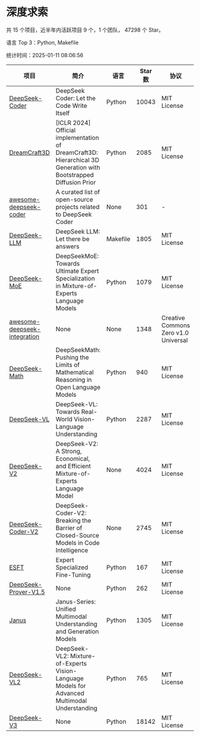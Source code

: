 # 深度求索

共 15 个项目，近半年内活跃项目 9 个，1 个团队， 47298 个 Star。

语言 Top 3：Python, Makefile

统计时间：2025-01-11 08:06:56

| 项目 | 简介 | 语言 | Star 数 | 协议 | 创建时间 | 最后更新时间 | 最后提交时间 |
| --- | --- | --- | --- | --- | --- | --- | --- |
| [DeepSeek-Coder](https://github.com/deepseek-ai/DeepSeek-Coder) | DeepSeek Coder: Let the Code Write Itself | Python | 10043 | MIT License | 2023-10-20 | 2025-01-11 | 2024-05-21 |
| [DreamCraft3D](https://github.com/deepseek-ai/DreamCraft3D) | [ICLR 2024] Official implementation of DreamCraft3D: Hierarchical 3D Generation with Bootstrapped Diffusion Prior | Python | 2085 | MIT License | 2023-10-23 | 2025-01-09 | 2024-08-21 |
| [awesome-deepseek-coder](https://github.com/deepseek-ai/awesome-deepseek-coder) | A curated list of open-source projects related to DeepSeek Coder | None | 301 | - | 2023-11-06 | 2025-01-11 | 2024-04-03 |
| [DeepSeek-LLM](https://github.com/deepseek-ai/DeepSeek-LLM) | DeepSeek LLM: Let there be answers | Makefile | 1805 | MIT License | 2023-11-29 | 2025-01-11 | 2024-02-04 |
| [DeepSeek-MoE](https://github.com/deepseek-ai/DeepSeek-MoE) | DeepSeekMoE: Towards Ultimate Expert Specialization in Mixture-of-Experts Language Models | Python | 1079 | MIT License | 2024-01-02 | 2025-01-11 | 2024-01-16 |
| [awesome-deepseek-integration](https://github.com/deepseek-ai/awesome-deepseek-integration) | None | None | 1348 | Creative Commons Zero v1.0 Universal | 2024-01-11 | 2025-01-11 | 2025-01-08 |
| [DeepSeek-Math](https://github.com/deepseek-ai/DeepSeek-Math) | DeepSeekMath: Pushing the Limits of Mathematical Reasoning in Open Language Models | Python | 940 | MIT License | 2024-02-05 | 2025-01-11 | 2024-04-15 |
| [DeepSeek-VL](https://github.com/deepseek-ai/DeepSeek-VL) | DeepSeek-VL: Towards Real-World Vision-Language Understanding | Python | 2287 | MIT License | 2024-03-07 | 2025-01-11 | 2024-04-24 |
| [DeepSeek-V2](https://github.com/deepseek-ai/DeepSeek-V2) | DeepSeek-V2: A Strong, Economical, and Efficient Mixture-of-Experts Language Model | None | 4024 | MIT License | 2024-04-22 | 2025-01-11 | 2024-09-25 |
| [DeepSeek-Coder-V2](https://github.com/deepseek-ai/DeepSeek-Coder-V2) | DeepSeek-Coder-V2: Breaking the Barrier of Closed-Source Models in Code Intelligence | None | 2745 | MIT License | 2024-06-14 | 2025-01-11 | 2024-09-24 |
| [ESFT](https://github.com/deepseek-ai/ESFT) | Expert Specialized Fine-Tuning | Python | 167 | MIT License | 2024-07-04 | 2025-01-09 | 2024-09-22 |
| [DeepSeek-Prover-V1.5](https://github.com/deepseek-ai/DeepSeek-Prover-V1.5) | None | Python | 262 | MIT License | 2024-08-15 | 2025-01-09 | 2024-08-16 |
| [Janus](https://github.com/deepseek-ai/Janus) | Janus-Series: Unified Multimodal Understanding and Generation Models | Python | 1305 | MIT License | 2024-10-18 | 2025-01-11 | 2024-11-13 |
| [DeepSeek-VL2](https://github.com/deepseek-ai/DeepSeek-VL2) | DeepSeek-VL2: Mixture-of-Experts Vision-Language Models for Advanced Multimodal Understanding | Python | 765 | MIT License | 2024-12-13 | 2025-01-11 | 2024-12-30 |
| [DeepSeek-V3](https://github.com/deepseek-ai/DeepSeek-V3) | None | Python | 18142 | MIT License | 2024-12-26 | 2025-01-11 | 2025-01-07 |
